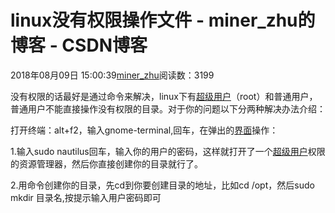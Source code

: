 # linux没有权限操作文件 - miner_zhu的博客 - CSDN博客





2018年08月09日 15:00:39[miner_zhu](https://me.csdn.net/miner_zhu)阅读数：3199








没有权限的话最好是通过命令来解决，linux下有[超级用户](https://www.baidu.com/s?wd=%E8%B6%85%E7%BA%A7%E7%94%A8%E6%88%B7&tn=SE_PcZhidaonwhc_ngpagmjz&rsv_dl=gh_pc_zhidao)（root）和普通用户，普通用户不能直接操作没有权限的目录。对于你的问题以下分两种解决办法介绍：


打开终端：alt+f2，输入gnome-terminal,回车，在弹出的[界面](https://www.baidu.com/s?wd=%E7%95%8C%E9%9D%A2&tn=SE_PcZhidaonwhc_ngpagmjz&rsv_dl=gh_pc_zhidao)操作：


1.输入sudo nautilus回车，输入你的用户的密码，这样就打开了一个[超级用户](https://www.baidu.com/s?wd=%E8%B6%85%E7%BA%A7%E7%94%A8%E6%88%B7&tn=SE_PcZhidaonwhc_ngpagmjz&rsv_dl=gh_pc_zhidao)权限的资源管理器，然后你直接创建你的目录就行了。

2.用命令创建你的目录，先cd到你要创建目录的地址，比如cd /opt，然后sudo mkdir 目录名,按提示输入用户密码即可



